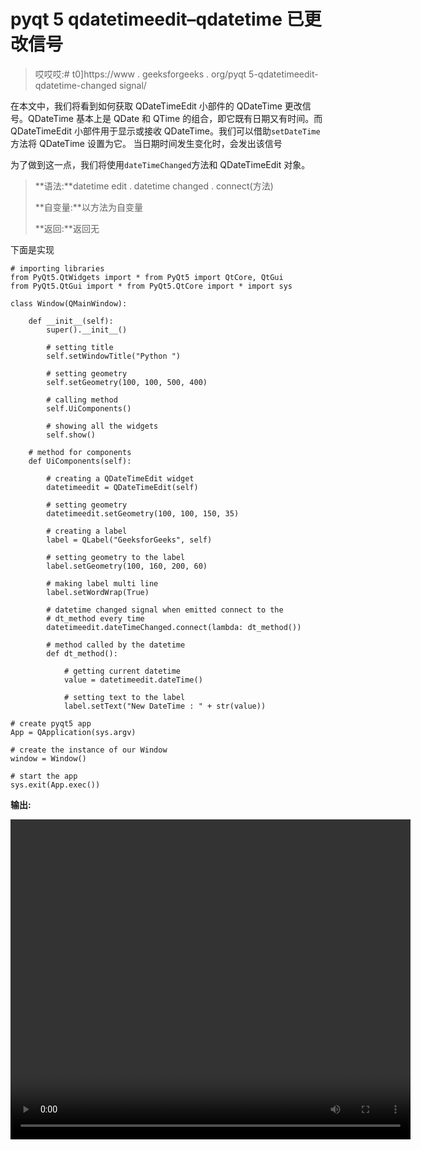 # pyqt 5 qdatetimeedit–qdatetime 已更改信号

> 哎哎哎:# t0]https://www . geeksforgeeks . org/pyqt 5-qdatetimeedit-qdatetime-changed signal/

在本文中，我们将看到如何获取 QDateTimeEdit 小部件的 QDateTime 更改信号。QDateTime 基本上是 QDate 和 QTime 的组合，即它既有日期又有时间。而 QDateTimeEdit 小部件用于显示或接收 QDateTime。我们可以借助`setDateTime`方法将 QDateTime 设置为它。
当日期时间发生变化时，会发出该信号

为了做到这一点，我们将使用`dateTimeChanged`方法和 QDateTimeEdit 对象。

> **语法:**datetime edit . datetime changed . connect(方法)
> 
> **自变量:**以方法为自变量
> 
> **返回:**返回无

下面是实现

```
# importing libraries
from PyQt5.QtWidgets import * from PyQt5 import QtCore, QtGui
from PyQt5.QtGui import * from PyQt5.QtCore import * import sys

class Window(QMainWindow):

    def __init__(self):
        super().__init__()

        # setting title
        self.setWindowTitle("Python ")

        # setting geometry
        self.setGeometry(100, 100, 500, 400)

        # calling method
        self.UiComponents()

        # showing all the widgets
        self.show()

    # method for components
    def UiComponents(self):

        # creating a QDateTimeEdit widget
        datetimeedit = QDateTimeEdit(self)

        # setting geometry
        datetimeedit.setGeometry(100, 100, 150, 35)

        # creating a label
        label = QLabel("GeeksforGeeks", self)

        # setting geometry to the label
        label.setGeometry(100, 160, 200, 60)

        # making label multi line
        label.setWordWrap(True)

        # datetime changed signal when emitted connect to the 
        # dt_method every time
        datetimeedit.dateTimeChanged.connect(lambda: dt_method())

        # method called by the datetime
        def dt_method():

            # getting current datetime
            value = datetimeedit.dateTime()

            # setting text to the label
            label.setText("New DateTime : " + str(value))

# create pyqt5 app
App = QApplication(sys.argv)

# create the instance of our Window
window = Window()

# start the app
sys.exit(App.exec())
```

**输出:**

<video class="wp-video-shortcode" id="video-449816-1" width="640" height="512" preload="metadata" controls=""><source type="video/mp4" src="https://media.geeksforgeeks.org/wp-content/uploads/20200710022915/Python-2020-07-10-02-28-54.mp4?_=1">[https://media.geeksforgeeks.org/wp-content/uploads/20200710022915/Python-2020-07-10-02-28-54.mp4](https://media.geeksforgeeks.org/wp-content/uploads/20200710022915/Python-2020-07-10-02-28-54.mp4)</video>